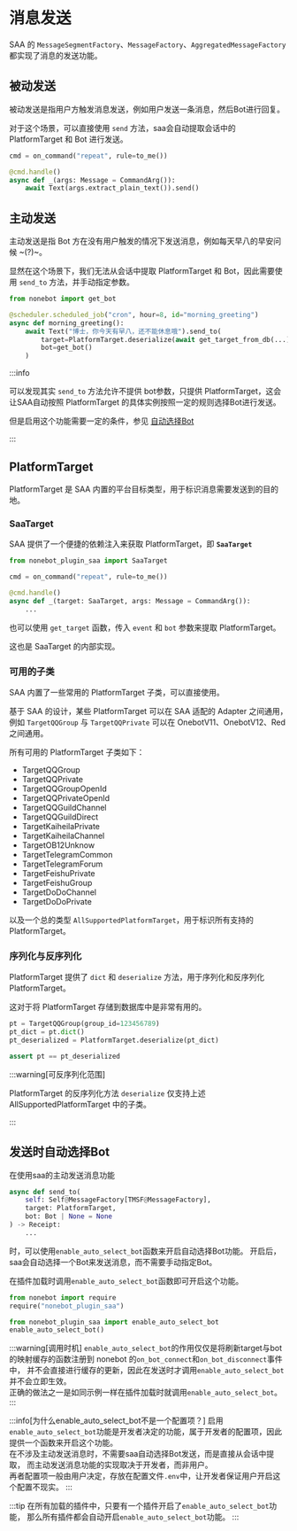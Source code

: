 # 消息发送

SAA 的 `MessageSegmentFactory`、`MessageFactory`、`AggregatedMessageFactory` 都实现了消息的发送功能。

## 被动发送

被动发送是指用户方触发消息发送，例如用户发送一条消息，然后Bot进行回复。

对于这个场景，可以直接使用 `send` 方法，saa会自动提取会话中的 PlatformTarget 和 Bot 进行发送。

```python
cmd = on_command("repeat", rule=to_me())

@cmd.handle()
async def _(args: Message = CommandArg()):
    await Text(args.extract_plain_text()).send()
```

## 主动发送

主动发送是指 Bot 方在没有用户触发的情况下发送消息，例如每天早八的早安问候 ~(?)~。

显然在这个场景下，我们无法从会话中提取 PlatformTarget 和 Bot，因此需要使用 `send_to` 方法，并手动指定参数。

```python
from nonebot import get_bot

@scheduler.scheduled_job("cron", hour=8, id="morning_greeting")
async def morning_greeting():
    await Text("博士，你今天有早八，还不能休息哦").send_to(
        target=PlatformTarget.deserialize(await get_target_from_db(...)),
        bot=get_bot()
    )
```

:::info

可以发现其实 `send_to` 方法允许不提供 bot参数，只提供 PlatformTarget，这会让SAA自动按照 PlatformTarget 的具体实例按照一定的规则选择Bot进行发送。

但是启用这个功能需要一定的条件，参见 [自动选择Bot](#发送时自动选择bot)

:::

## PlatformTarget

PlatformTarget 是 SAA 内置的平台目标类型，用于标识消息需要发送到的目的地。

### SaaTarget

SAA 提供了一个便捷的依赖注入来获取 PlatformTarget，即 **`SaaTarget`**

```python
from nonebot_plugin_saa import SaaTarget

cmd = on_command("repeat", rule=to_me())

@cmd.handle()
async def _(target: SaaTarget, args: Message = CommandArg()):
    ...
```

也可以使用 `get_target` 函数，传入 `event` 和 `bot` 参数来提取 PlatformTarget。

这也是 SaaTarget 的内部实现。

### 可用的子类

SAA 内置了一些常用的 PlatformTarget 子类，可以直接使用。

基于 SAA 的设计，某些 PlatformTarget 可以在 SAA 适配的 Adapter 之间通用，例如 `TargetQQGroup` 与 `TargetQQPrivate` 可以在 OnebotV11、OnebotV12、Red 之间通用。

所有可用的 PlatformTarget 子类如下：

- TargetQQGroup
- TargetQQPrivate
- TargetQQGroupOpenId
- TargetQQPrivateOpenId
- TargetQQGuildChannel
- TargetQQGuildDirect
- TargetKaiheilaPrivate
- TargetKaiheilaChannel
- TargetOB12Unknow
- TargetTelegramCommon
- TargetTelegramForum
- TargetFeishuPrivate
- TargetFeishuGroup
- TargetDoDoChannel
- TargetDoDoPrivate

以及一个总的类型 `AllSupportedPlatformTarget`，用于标识所有支持的 PlatformTarget。

### 序列化与反序列化

PlatformTarget 提供了 `dict` 和 `deserialize` 方法，用于序列化和反序列化 PlatformTarget。

这对于将 PlatformTarget 存储到数据库中是非常有用的。

```python
pt = TargetQQGroup(group_id=123456789)
pt_dict = pt.dict()
pt_deserialized = PlatformTarget.deserialize(pt_dict)

assert pt == pt_deserialized
```

:::warning[可反序列化范围]

PlatformTarget 的反序列化方法 `deserialize` 仅支持上述 AllSupportedPlatformTarget 中的子类。

:::

## 发送时自动选择Bot

在使用saa的主动发送消息功能

```python
async def send_to(
    self: Self@MessageFactory[TMSF@MessageFactory],
    target: PlatformTarget,
    bot: Bot | None = None
) -> Receipt:
    ...
```

时，可以使用`enable_auto_select_bot`函数来开启自动选择Bot功能。
开启后，saa会自动选择一个Bot来发送消息，而不需要手动指定Bot。

在插件加载时调用`enable_auto_select_bot`函数即可开启这个功能。

```python title="nonebot_plugin_xxx/__init__.py"
from nonebot import require
require("nonebot_plugin_saa")

from nonebot_plugin_saa import enable_auto_select_bot
enable_auto_select_bot()
```

:::warning[调用时机]
`enable_auto_select_bot`的作用仅仅是将刷新target与bot的映射缓存的函数注册到 nonebot 的`on_bot_connect`和`on_bot_disconnect`事件中，
并不会直接进行缓存的更新，因此在发送时才调用`enable_auto_select_bot`并不会立即生效。  
正确的做法之一是如同示例一样在插件加载时就调用`enable_auto_select_bot`。
:::

:::info[为什么enable_auto_select_bot不是一个配置项？]
启用`enable_auto_select_bot`功能是开发者决定的功能，属于开发者的配置项，因此提供一个函数来开启这个功能。  
在不涉及主动发送消息时，不需要saa自动选择Bot发送，而是直接从会话中提取，
而主动发送消息功能的实现取决于开发者，而非用户。  
再者配置项一般由用户决定，存放在配置文件`.env`中，让开发者保证用户开启这个配置不现实。
:::

:::tip
在所有加载的插件中，只要有一个插件开启了`enable_auto_select_bot`功能，
那么所有插件都会自动开启`enable_auto_select_bot`功能。
:::
